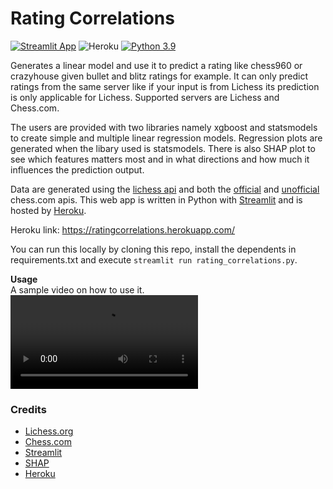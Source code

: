 # Rating Correlations

[![Streamlit App](https://static.streamlit.io/badges/streamlit_badge_black_white.svg)](https://docs.streamlit.io/) 
![Heroku](https://heroku-badge.herokuapp.com/?app=ratingcorrelations) 
[![Python 3.9](https://img.shields.io/badge/python-3.9-blue.svg)](https://www.python.org/downloads/release/python-390/)

Generates a linear model and use it to predict a rating like chess960 or crazyhouse given bullet and blitz ratings for example. It can only predict ratings from the same server like if your input is from Lichess its prediction is only applicable for Lichess. Supported servers are Lichess and Chess.com.

The users are provided with two libraries namely xgboost and statsmodels to create simple and multiple linear regression models. Regression plots are generated when the libary used is statsmodels. There is also SHAP plot to see which features matters most and in what directions and how much it influences the prediction output. 

Data are generated using the [lichess api](https://lichess.org/api) and both the [official](https://www.chess.com/news/view/published-data-api) and [unofficial](https://www.chess.com/clubs/forum/view/guide-unofficial-api-documentation) chess.com apis. This web app is written in Python with [Streamlit](https://streamlit.io/) and is hosted by [Heroku](https://www.heroku.com). 

Heroku link: https://ratingcorrelations.herokuapp.com/

You can run this locally by cloning this repo, install the dependents in requirements.txt and execute `streamlit run rating_correlations.py`.

**Usage**  
A sample video on how to use it.
<video src='https://user-images.githubusercontent.com/22366935/152262366-fa92f278-17eb-4ede-93e8-02654c3aeb08.mov'/>


### Credits
* [Lichess.org](https://lichess.org/)  
* [Chess.com](https://www.chess.com/)  
* [Streamlit](https://github.com/streamlit/streamlit)  
* [SHAP](https://github.com/slundberg/shap)
* [Heroku](https://www.heroku.com)
